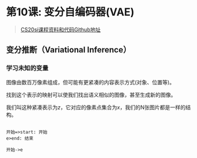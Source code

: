 # 第10课: 变分自编码器(VAE)

> [CS20si课程资料和代码Github地址](https://github.com/cnscott/Stanford-CS20si)

## 变分推断（Variational Inference）

### 学习未知的变量

图像由数百万像素组成，但可能有更紧凑的内容表示方式(对象、位置等)。

找到这个表示的映射可以使我们找出语义相似的图像，甚至生成新的图像。

我们叫这种紧凑表示为$z$，它对应的像素点集合为$x$，我们的N张图片都是一样的结构。

 ```flow

 开始=>start: 开始
 e>end: 结束 

 开始->e

 ```